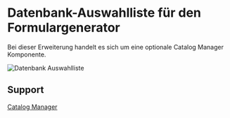 Datenbank-Auswahlliste für den Formulargenerator
=============================================
Bei dieser Erweiterung handelt es sich um eine optionale Catalog Manager Komponente. 

![Datenbank Auswahlliste](https://catalog-manager.org/files/air-theme/media/screenshots/catalog-manager-form-options-bundle.png)

## Support

[Catalog Manager](https://catalog-manager.org)
